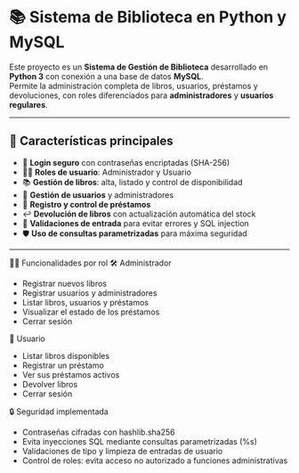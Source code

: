 # 📚 Sistema de Biblioteca en Python y MySQL

Este proyecto es un **Sistema de Gestión de Biblioteca** desarrollado en **Python 3** con conexión a una base de datos **MySQL**.  
Permite la administración completa de libros, usuarios, préstamos y devoluciones, con roles diferenciados para **administradores** y **usuarios regulares**.

---

## 🚀 Características principales

- 🔐 **Login seguro** con contraseñas encriptadas (SHA-256)
- 👨‍💼 **Roles de usuario**: Administrador y Usuario
- 📚 **Gestión de libros**: alta, listado y control de disponibilidad
- 👥 **Gestión de usuarios** y administradores
- 📖 **Registro y control de préstamos**
- ↩️ **Devolución de libros** con actualización automática del stock
- 🧠 **Validaciones de entrada** para evitar errores y SQL injection
- 🛡️ **Uso de consultas parametrizadas** para máxima seguridad

---
👨‍💻 Funcionalidades por rol
🛠️ Administrador

- Registrar nuevos libros
- Registrar usuarios y administradores
- Listar libros, usuarios y préstamos
- Visualizar el estado de los préstamos
- Cerrar sesión

📘 Usuario
- Listar libros disponibles
- Registrar un préstamo
- Ver sus préstamos activos
- Devolver libros
- Cerrar sesión

🔒 Seguridad implementada
- Contraseñas cifradas con hashlib.sha256
- Evita inyecciones SQL mediante consultas parametrizadas (%s)
- Validaciones de tipo y limpieza de entradas de usuario
- Control de roles: evita acceso no autorizado a funciones administrativas
